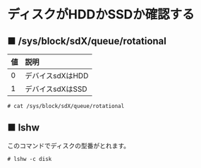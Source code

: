 # ディスクがHDDかSSDか確認する
## ■ /sys/block/sdX/queue/rotational
|値|説明|
|:---|:---|
|0|デバイスsdXはHDD|
|1|デバイスsdXはSSD|

```
# cat /sys/block/sdX/queue/rotational
```

## ■ lshw
このコマンドでディスクの型番がとれます。
```
# lshw -c disk
```
